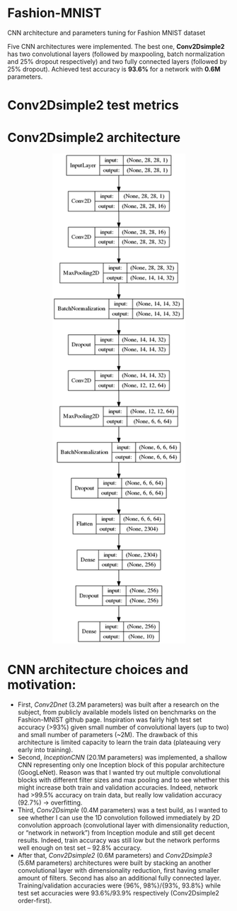 # Fashion-MNIST

CNN architecture and  parameters tuning for Fashion MNIST dataset <br />

Five CNN architectures were implemented. The best one, **Conv2Dsimple2**  has two convolutional layers (followed by maxpooling, batch normalization and 25% dropout respectively) and two fully connected layers (followed by 25% dropout). Achieved test accuracy is **93.6%** for a network with **0.6M** parameters. <br />

# Conv2Dsimple2 test metrics

# Conv2Dsimple2 architecture

<div align="center">
  <img src="Conv2Dnetsimple2-Arch.png" width="300px">
</div>


# CNN architecture choices and motivation:

*	First, *Conv2Dnet* (3.2M parameters) was built after a research on the subject, from publicly available models listed on benchmarks on the Fashion-MNIST github page. Inspiration was fairly high test set accuracy (>93%) given small number of convolutional layers (up to two) and small number of parameters (~2M). The drawback of this architecture is limited capacity to learn the train data (plateauing very early into training). <br />
* Second, *InceptionCNN* (20.1M parameters) was implemented, a shallow CNN representing only one Inception block of this popular architecture (GoogLeNet). Reason was that I wanted try out multiple convolutional blocks with different filter sizes and max pooling and to see whether this might increase both train and validation accuracies. Indeed, network had >99.5% accuracy on train data, but really low validation accuracy (92.7%) -> overfitting. <br />
* Third, *Conv2Dsimple* (0.4M parameters) was a test build, as I wanted to see whether I can use the 1D convolution followed immediately by 2D convolution approach (convolutional layer with dimensionality reduction, or “network in network”) from Inception module and still get decent results. Indeed, train accuracy was still low but the network performs well enough on test set – 92.8% accuracy. <br />
*	After that, *Conv2Dsimple2* (0.6M parameters) and *Conv2Dsimple3* (5.6M parameters) architectures were built by stacking an another convolutional layer with dimensionality reduction, first having smaller amount of filters. Second has also an additional fully connected layer. Training/validation accuracies were {96%, 98%}/{93%, 93.8%} while test set accuracies were 93.6%/93.9% respectively (Conv2Dsimple2 order-first). <br />

